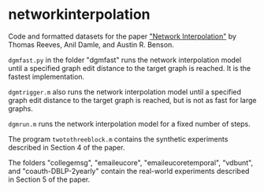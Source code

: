 # networkinterpolation
Code and formatted datasets for the paper ["Network Interpolation"](https://epubs.siam.org/doi/abs/10.1137/19M1268380) by Thomas Reeves, Anil Damle, and Austin R. Benson.

``dgmfast.py`` in the folder "dgmfast" runs the network interpolation model until a specified graph edit distance to the target graph is reached. It is the fastest implementation.

``dgmtrigger.m`` also runs the network interpolation model until a specified graph edit distance to the target graph is reached, but is not as fast for large graphs.

``dgmrun.m`` runs the network interpolation model for a fixed number of steps.

The program ``twotothreeblock.m`` contains the synthetic experiments described in Section 4 of the paper.

The folders "collegemsg", "emaileucore", "emaileucoretemporal", "vdbunt", and "coauth-DBLP-2yearly" contain the real-world experiments described in Section 5 of the paper.
